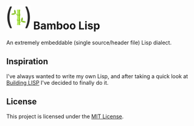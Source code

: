 <h1>
	<img src="https://raw.githubusercontent.com/nathanpc/bamboo-lisp/master/Icon/Icon-512.png" width="64" height="64" />
	Bamboo Lisp
</h1>

An extremely embeddable (single source/header file) Lisp dialect.


## Inspiration

I've always wanted to write my own Lisp, and after taking a quick look at
[Building LISP](https://lwh.jp/lisp/) I've decided to finally do it.


## License

This project is licensed under the [MIT License](/LICENSE.txt).
